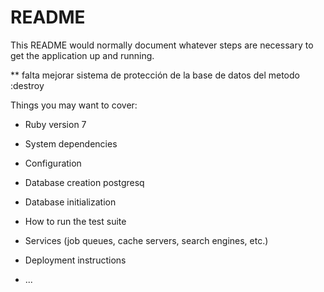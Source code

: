 # README

This README would normally document whatever steps are necessary to get the
application up and running.

** falta mejorar sistema de protección de la base de datos del metodo :destroy

Things you may want to cover:

* Ruby version 7

* System dependencies

* Configuration

* Database creation postgresq

* Database initialization

* How to run the test suite

* Services (job queues, cache servers, search engines, etc.)

* Deployment instructions

* ...

